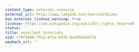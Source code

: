```yaml
---
content_type: external-resource
external_url: http://www.ladyada.net/learn/arduino/
has_external_license_warning: true
license: https://en.wikipedia.org/wiki/All_rights_reserved
status: ''
title: excellent tutorials
uid: cf0f2e00-f912-4f2a-b470-8a109daebf2e
wayback_url: ''
---
```

